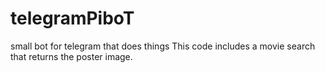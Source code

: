 # telegramPiboT
small bot for telegram that does things
This code includes a movie search that returns the poster image.
